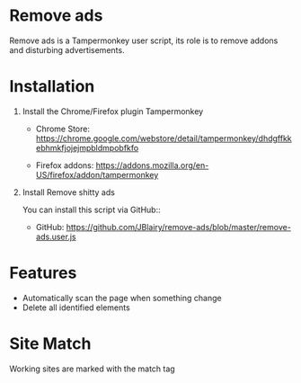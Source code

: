# Remove ads

Remove ads is a Tampermonkey user script, 
its role is to remove addons and disturbing advertisements.

# Installation

1. Install the Chrome/Firefox plugin Tampermonkey

    * Chrome Store: 
        https://chrome.google.com/webstore/detail/tampermonkey/dhdgffkkebhmkfjojejmpbldmpobfkfo

    * Firefox addons:
        https://addons.mozilla.org/en-US/firefox/addon/tampermonkey

2. Install Remove shitty ads

    You can install this script via GitHub::

    * GitHub:
        https://github.com/JBlairy/remove-ads/blob/master/remove-ads.user.js
        
# Features

- Automatically scan the page when something change
- Delete all identified elements

# Site Match

Working sites are marked with the match tag
 